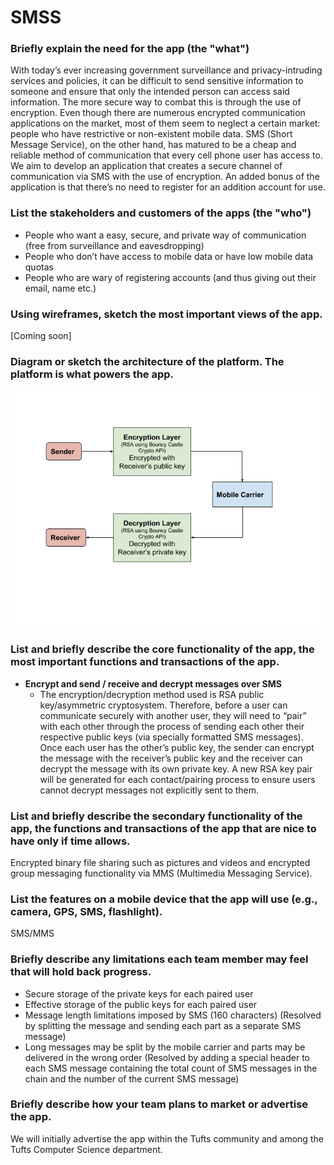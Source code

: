 # SMSS
### Briefly explain the need for the app (the "what")
With today’s ever increasing government surveillance and privacy-intruding services and policies, it can be difficult to send sensitive information to someone and ensure that only the intended person can access said information. The more secure way to combat this is through the use of encryption. Even though there are numerous encrypted communication applications on the market, most of them seem to neglect a certain market: people who have restrictive or non-existent mobile data. SMS (Short Message Service), on the other hand, has matured to be a cheap and reliable method of communication that every cell phone user has access to. We aim to develop an application that creates a secure channel of communication via SMS with the use of encryption. An added bonus of the application is that there’s no need to register for an addition account for use. 

### List the stakeholders and customers of the apps (the "who")
* People who want a easy, secure, and private way of communication (free from surveillance and eavesdropping)
* People who don’t have access to mobile data or have low mobile data quotas
* People who are wary of registering accounts (and thus giving out their email, name etc.)

### Using wireframes, sketch the most important views of the app.
[Coming soon]

### Diagram or sketch the architecture of the platform. The platform is what powers the app. 
![Platform architecture](notebook-img/platform_architecture.png)

### List and briefly describe the core functionality of the app, the most important functions and transactions of the app.
* **Encrypt and send / receive and decrypt messages over SMS**
  * The encryption/decryption method used is RSA public key/asymmetric cryptosystem. Therefore, before a user can communicate securely with another user, they will need to “pair” with each other through the process of sending each other their respective public keys (via specially formatted SMS messages). Once each user has the other’s public key, the sender can encrypt the message with the receiver’s public key and the receiver can decrypt the message with its own private key. A new RSA key pair will be generated for each contact/pairing process to ensure users cannot decrypt messages not explicitly sent to them.  

### List and briefly describe the secondary functionality of the app, the functions and transactions of the app that are nice to have only if time allows.
Encrypted binary file sharing such as pictures and videos and encrypted group messaging functionality via MMS (Multimedia Messaging Service).


### List the features on a mobile device that the app will use (e.g., camera, GPS, SMS, flashlight).
SMS/MMS

### Briefly describe any limitations each team member may feel that will hold back progress.
* Secure storage of the private keys for each paired user
* Effective storage of the public keys for each paired user
* Message length limitations imposed by SMS (160 characters) (Resolved by splitting the message and sending each part as a separate SMS message) 
* Long messages may be split by the mobile carrier and parts may be delivered in the wrong order (Resolved by adding a special header to each SMS message containing the total count of SMS messages in the chain and the number of the current SMS message)

### Briefly describe how your team plans to market or advertise the app.
We will initially advertise the app within the Tufts community and among the Tufts Computer Science department. 
